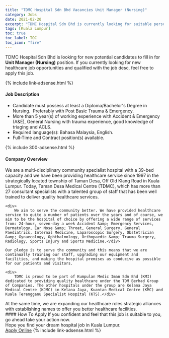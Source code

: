 ```yaml
---
title: "TDMC Hospital Sdn Bhd Vacancies Unit Manager (Nursing)" 
category: Jobs 
date: 2021-02-20 
excerpt: "TDMC Hospital Sdn Bhd is currently looking for suitable person to fill in the Unit Manager (Nursing) which positioned at Kuala Lumpur" 
tags: [Kuala Lumpur] 
toc: true 
toc_label: TOC 
toc_icon: "fire" 
--- 
```


<p>TDMC Hospital Sdn Bhd is looking for new potential candidates to fill in for <b>Unit Manager (Nursing)</b> position. If you currently looking for new healthcare job opportunities and qualified with the job desc, feel free to apply this job.
</p>{% include link-adsense.html %} 
<div><div><h4>Job Description</h4></div><div><div><span><div><ul><li>Candidate must possess at least a Diploma/Bachelor's Degree in Nursing.&#160; Preferably with Post Basic Trauma &amp; Emergency.&#160;</li><li>More than 5 year(s) of working experience with Accident &amp; Emergency (A&amp;E), General Nursing with trauma experience, good knowledge of triaging and ACLS.&#160;</li><li>Required language(s): Bahasa Malaysia, English.</li><li>Full-Time and Contract position(s) available.</li></ul></div></span></div></div></div> 
{% include 300-adsense.html %} 
<div><div><h4>Company Overview</h4></div><div><div><span><div><div>
	We are a multi-disciplinary community specialist hospital with a 39-bed capacity and we have been providing healthcare service since 1997 in the strategically located township of Taman Desa, Off Old Klang Road in Kuala Lumpur. Today, Taman Desa Medical Centre (TDMC), which has more than 27 consultant specialists with a talented group of staff that has been well trained to deliver quality healthcare services.&#160;
	
	<div>
		We aim to serve the community better. We have provided healthcare service to quite a number of patients over the years and of course, we aim to be the hospital of choice by offering a wide range of services from: 24-hour, seven-day a week Accident &amp; Emergency Services, Dermatology, Ear Nose &amp; Throat, General Surgery, General Paediatrics, Internal Medicine, Laparoscopic Surgery, Obstetrician &amp; Gynaecology, Ophthalmology, Orthopaedic &amp; Trauma Surgery, Radiology, Sports Injury and Sports Medicine.</div>
	
	Our pledge is to serve the community and this means that we are continually training our staff, upgrading our equipment and facilities, and making the hospital premises as conducive as possible for our patients and visitors.
	
	<div>
		TDMC is proud to be part of Kumpulan Medic Iman Sdn Bhd (KMI) dedicated to providing quality healthcare under the TDM Berhad Group of Companies. The other hospitals under the group are Kelana Jaya Medical Centre (KJMC) in Kelana Jaya, Kuantan Medical Centre (KMC) and Kuala Terengganu Specialist Hospital (KTS).</div>
<div>
		At the same time, we are expanding our healthcare roles strategic alliances with establishing names to offer you better healthcare facilities.</div>
</div></div></span></div></div></div> 
#### How To Apply 
If you confident and feel that this job is suitable to you, go ahead take your action now. <br/> 
Hope you find your dream hospital job in Kuala Lumpur. <br/> 
<a href="https://www.jobstreet.com.my/en/job/unit-manager-nursing-4474645?jobId=jobstreet-my-job-4474645" class="btn btn--warning" target="_blank" rel="nofollow noopenner">Apply Online</a> 
{% include link-adsense.html %} 